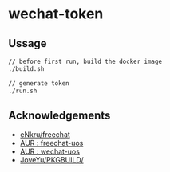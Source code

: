 # wechat-token

## Ussage

```bash
// before first run, build the docker image
./build.sh

// generate token
./run.sh

```

## Acknowledgements

- [eNkru/freechat](https://github.com/eNkru/freechat)
- [AUR : freechat-uos](https://aur.archlinux.org/cgit/aur.git/tree/PKGBUILD?h=freechat-uos)
- [AUR : wechat-uos](https://aur.archlinux.org/cgit/aur.git/tree/PKGBUILD?h=wechat-uos)
- [JoveYu/PKGBUILD/](https://github.com/JoveYu/PKGBUILD/releases/tag/0.0.1)